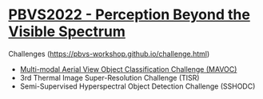 # [PBVS2022 - Perception Beyond the Visible Spectrum](https://pbvs-workshop.github.io/index.html)

Challenges (https://pbvs-workshop.github.io/challenge.html)
- [Multi-modal Aerial View Object Classification Challenge (MAVOC)](mavoc.md)
- 3rd Thermal Image Super-Resolution Challenge (TISR)
- Semi-Supervised Hyperspectral Object Detection Challenge (SSHODC) 
